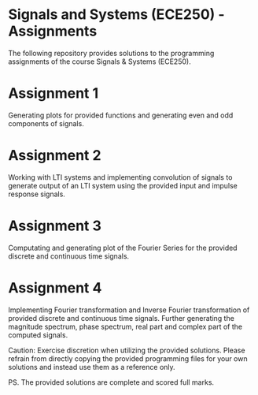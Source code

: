 # Signals and Systems (ECE250) -Assignments
The following repository provides solutions to the programming assignments of the course Signals &amp; Systems (ECE250). 

# Assignment 1

Generating plots for provided functions and generating even and odd components of signals.

# Assignment 2

Working with LTI systems and implementing convolution of signals to generate output of an LTI system using the provided input and impulse response signals.

# Assignment 3

Computating and generating plot of the Fourier Series for the provided discrete and continuous time signals.

# Assignment 4

Implementing Fourier transformation and Inverse Fourier transformation of provided discrete and continuous time signals. Further generating the magnitude spectrum, phase spectrum, real part and complex part of the computed signals.

Caution: Exercise discretion when utilizing the provided solutions. Please refrain from directly copying the provided programming files for your own solutions and instead use them as a reference only.

PS. The provided solutions are complete and scored full marks.